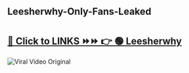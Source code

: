 
 ## Leesherwhy-Only-Fans-Leaked

# <h2><a href="https://clipsfans.com/Leesherwhy&ref=git">🔗 Click to LINKS ⏩⏩ 👉 🟢 Leesherwhy </a></h2>

<a href="https://clipsfans.com/Leesherwhy&ref=git" rel="nofollow" data-target="animated-image.originalLink"><img src="https://i.ibb.co.com/xMMVF88/686577567.gif" alt="Viral Video Original" style="max-width: 100%; display: inline-block;" data-target="animated-image.originalImage"></a>

